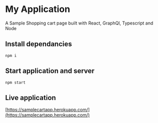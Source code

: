 # My Application
A Sample Shopping cart page built with React, GraphQl, Typescript and Node

## Install dependancies
```
npm i
``` 

## Start application and server
```
npm start
```

## Live application

[https://samplecartapp.herokuapp.com/](https://samplecartapp.herokuapp.com/)
